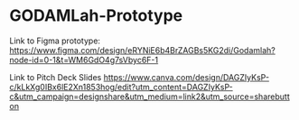 # GODAMLah-Prototype

Link to Figma prototype:
https://www.figma.com/design/eRYNiE6b4BrZAGBs5KG2di/Godamlah?node-id=0-1&t=WM6GdO4g7sVbyc6F-1

Link to Pitch Deck Slides
https://www.canva.com/design/DAGZIyKsP-c/kLkXg0IBx6lE2Xn1853hog/edit?utm_content=DAGZIyKsP-c&utm_campaign=designshare&utm_medium=link2&utm_source=sharebutton
